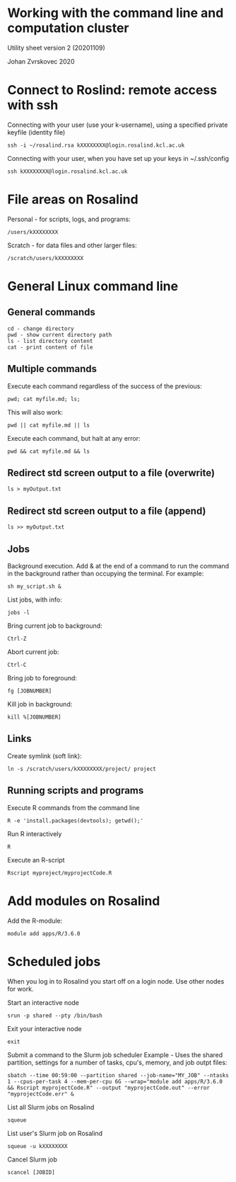 Working with the command line and computation cluster
============================================
Utility sheet version 2 (20201109)

Johan Zvrskovec 2020

# Connect to Roslind: remote access with ssh
Connecting with your user (use your k-username), using a specified private keyfile (identity file)
    
    ssh -i ~/rosalind.rsa kXXXXXXXX@login.rosalind.kcl.ac.uk

Connecting with your user, when you have set up your keys in ~/.ssh/config
    
    ssh kXXXXXXXX@login.rosalind.kcl.ac.uk

# File areas on Rosalind
Personal - for scripts, logs, and programs:
    
    /users/kXXXXXXXX

Scratch - for data files and other larger files:
    
    /scratch/users/kXXXXXXXX

# General Linux command line

## General commands
    
    cd - change directory
    pwd - show current directory path
    ls - list directory content
    cat - print content of file

## Multiple commands
Execute each command regardless of the success of the previous:
    
    pwd; cat myfile.md; ls;


This will also work:
    
    pwd || cat myfile.md || ls


Execute each command, but halt at any error:
    
    pwd && cat myfile.md && ls

## Redirect std screen output to a file (overwrite)
    
    ls > myOutput.txt

## Redirect std screen output to a file (append)
    
    ls >> myOutput.txt

## Jobs

Background execution. Add & at the end of a command to run the command in the background rather than occupying the terminal. For example:
    
    sh my_script.sh &

List jobs, with info:
    
    jobs -l

Bring current job to background:
    
    Ctrl-Z

Abort current job:
    
    Ctrl-C

Bring job to foreground:
    
    fg [JOBNUMBER]

Kill job in background:
    
    kill %[JOBNUMBER]

## Links

Create symlink (soft link):
    
    ln -s /scratch/users/kXXXXXXXX/project/ project

## Running scripts and programs

Execute R commands from the command line
    
    R -e 'install.packages(devtools); getwd();'

Run R interactively
    
    R

Execute an R-script
    
    Rscript myproject/myprojectCode.R


# Add modules on Rosalind
Add the R-module:
    
    module add apps/R/3.6.0

# Scheduled jobs
When you log in to Rosalind you start off on a login node. Use other nodes for work.

Start an interactive node
    
    srun -p shared --pty /bin/bash

Exit your interactive node
    
    exit

Submit a command to the Slurm job scheduler
Example - Uses the shared partition, settings for a number of tasks, cpu's, memory, and job outpt files:
    
    sbatch --time 00:59:00 --partition shared --job-name="MY_JOB" --ntasks 1 --cpus-per-task 4 --mem-per-cpu 6G --wrap="module add apps/R/3.6.0 && Rscript myprojectCode.R" --output "myprojectCode.out" --error "myprojectCode.err" &

List all Slurm jobs on Rosalind
    
    squeue

List user's Slurm job on Rosalind
    
    squeue -u kXXXXXXXX

Cancel Slurm job
    
    scancel [JOBID]





